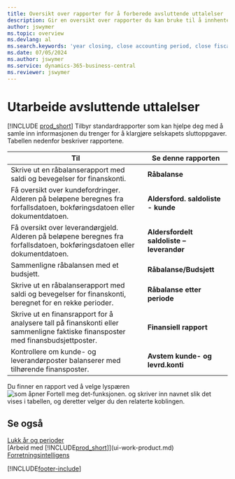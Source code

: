 ```yaml
---
title: Oversikt over rapporter for å forberede avsluttende uttalelser
description: Gir en oversikt over rapporter du kan bruke til å innhente informasjonen for å klargjøre selskapets avslutningsoppgaver når regnskapsåret er over.
author: jswymer
ms.topic: overview
ms.devlang: al
ms.search.keywords: 'year closing, close accounting period, close fiscal year, aging, creditor payments, vendor payments, assets, liabilities, equity, analysis, reporting, financial report, business intelligence, BI, Power Bi, KPI'
ms.date: 07/05/2024
ms.author: jswymer
ms.service: dynamics-365-business-central
ms.reviewer: jswymer
---
```

# Utarbeide avsluttende uttalelser

[!INCLUDE [prod_short](includes/prod_short.md)] Tilbyr standardrapporter som kan hjelpe deg med å samle inn informasjonen du trenger for å klargjøre selskapets sluttoppgaver. Tabellen nedenfor beskriver rapportene.  

| Til | Se denne rapporten |
| --- | --- |
| Skrive ut en råbalanserapport med saldi og bevegelser for finanskonti. |**Råbalanse** |
| Få oversikt over kundefordringer. Alderen på beløpene beregnes fra forfallsdatoen, bokføringsdatoen eller dokumentdatoen. |**Aldersford. saldoliste - kunde** |
| Få oversikt over leverandørgjeld. Alderen på beløpene beregnes fra forfallsdatoen, bokføringsdatoen eller dokumentdatoen. |**Aldersfordelt saldoliste – leverandør** |
| Sammenligne råbalansen med et budsjett. |**Råbalanse/Budsjett** |
| Skrive ut en råbalanserapport med saldi og bevegelser for finanskonti, beregnet for en rekke perioder. |**Råbalanse etter periode** |
| Skrive ut en finansrapport for å analysere tall på finanskonti eller sammenligne faktiske finansposter med finansbudsjettposter. |**Finansiell rapport** |
| Kontrollere om kunde- og leverandørposter balanserer med tilhørende finansposter. |**Avstem kunde- og levrd.konti** |

Du finner en rapport ved å velge lyspæren ![som åpner Fortell meg det-funksjonen.](media/ui-search/search_small.png "Fortell hva du vil gjøre") og skriver inn navnet slik det vises i tabellen, og deretter velger du den relaterte koblingen.

## Se også

[Lukk år og perioder](year-close-years-periods.md)  
[Arbeid med [!INCLUDE[prod_short](includes/prod_short.md)]](ui-work-product.md)  
[Forretningsintelligens](bi.md)


[!INCLUDE[footer-include](includes/footer-banner.md)]